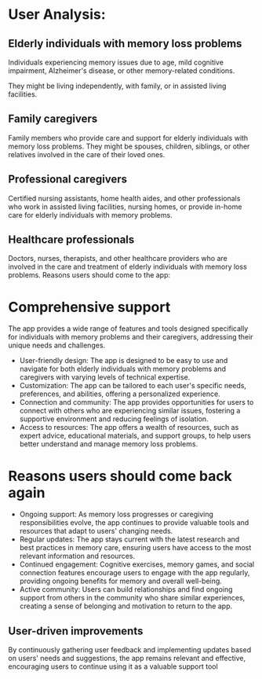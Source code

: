 # User Analysis:
## Elderly individuals with memory loss problems

Individuals experiencing memory issues due to age, mild cognitive impairment, Alzheimer's disease, or other memory-related conditions.

They might be living independently, with family, or in assisted living facilities.

##  Family caregivers
Family members who provide care and support for elderly individuals with memory loss problems.
They might be spouses, children, siblings, or other relatives involved in the care of their loved ones.


## Professional caregivers
Certified nursing assistants, home health aides, and other professionals who work in assisted living facilities, nursing homes, or provide in-home care for elderly individuals with memory problems.


## Healthcare professionals
Doctors, nurses, therapists, and other healthcare providers who are involved in the care and treatment of elderly individuals with memory loss problems.
Reasons users should come to the app:

# Comprehensive support
The app provides a wide range of features and tools designed specifically for individuals with memory problems and their caregivers, addressing their unique needs and challenges.
- User-friendly design: The app is designed to be easy to use and navigate for both elderly individuals with memory problems and caregivers with varying levels of technical expertise.
- Customization: The app can be tailored to each user's specific needs, preferences, and abilities, offering a personalized experience.
- Connection and community: The app provides opportunities for users to connect with others who are experiencing similar issues, fostering a supportive environment and reducing feelings of isolation.
- Access to resources: The app offers a wealth of resources, such as expert advice, educational materials, and support groups, to help users better understand and manage memory loss problems.


# Reasons users should come back again
- Ongoing support: As memory loss progresses or caregiving responsibilities evolve, the app continues to provide valuable tools and resources that adapt to users' changing needs.
- Regular updates: The app stays current with the latest research and best practices in memory care, ensuring users have access to the most relevant information and resources.
- Continued engagement: Cognitive exercises, memory games, and social connection features encourage users to engage with the app regularly, providing ongoing benefits for memory and overall well-being.
- Active community: Users can build relationships and find ongoing support from others in the community who share similar experiences, creating a sense of belonging and motivation to return to the app.

## User-driven improvements
By continuously gathering user feedback and implementing updates based on users' needs and suggestions, the app remains relevant and effective, encouraging users to continue using it as a valuable support tool
